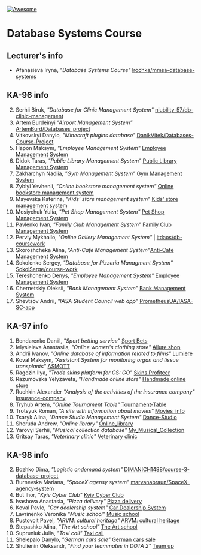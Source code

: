[![Awesome][icon-awesome]][awesome]

# Database Systems Course  

## Lecturer's info  

- Afanasieva Iryna, *"Database Systems Course"* [lrochka/mmsa-database-systems](https://github.com/lrochka/mmsa-database-systems)  

## KA-96 info

2. Serhii Biruk, *"Database for Clinic Management System"* [niubility-57/db-clinic-management](https://github.com/niubility-57/db-clinic-management)   
3. Artem Burdeinyi *"Airport Management System"* [ArtemBurd/Databases_project](https://github.com/ArtemBurd/Databases_project)  
4. Vitkovskyi Danylo, *"Minecraft plugins database"* [DanikVitek/Databases-Course-Project](https://github.com/DanikVitek/Databases-Course-Project)  
5. Hapon Maksym, *"Employee Management System"* [Employee Management System](https://github.com/hap0n/employee-management-system)  
7. Didok Taras, *"Public Library Management System"* [Public Library Management System](https://github.com/tdidok/public-library-management-system)  
8. Zakharchyn Nadiia, *"Gym Management System"* [Gym Management System](https://github.com/nadyazakharchyn/gym-management-system.git)
10. Zyblyi Yevhenii, *"Online bookstore management system"* [Online bookstore management system](https://github.com/Yevhenii-Zyblyi/online-bookstore-management-system)  
16. Mayevska Katerina, *"Kids' store management system"* [Kids' store management system](https://github.com/KaterinaMayevska/kids-store-management-system)  
17. Mosiychuk Yulia, *"Pet Shop Management System"* [Pet Shop Management System](https://github.com/yulia-mos/pet-shop)  
18. Pavlenko Ivan, *"Family Club Management System"* [Family Club Management System](https://github.com/Elv4ra/family-club-management-system)  
19. Perviy Mykhailo, *"Online Gallery Management System"* | [itdaos/db-coursework](https://github.com/itdaos/db-coursework)  
22. Skoroshcheka Alina, *"Anti-Cafe Management System"*[Anti-Cafe Management System](https://github.com/AlinaSk0r/anti-cafe-management-system.git)  
24. Sokolenko Sergey, *"Database for Pizzeria Managment System"* [SokolSerge/course-work](https://github.com/SokolSerge/course-work)
25. Tereshchenko Denys, *"Employee Management System"* [Employee Management System](https://github.com/hap0n/employee-management-system)  
27. Chernetskiy Oleksii, *"Bank Management System"* [Bank Management System](https://github.com/Scortike/bank-management-system)  
28. Shevtsov Andrii, *"IASA Student Council web app"* [PrometheusUA/IASA-SC-app](https://github.com/PrometheusUA/IASA-SC-app)  

## KA-97 info  

1. Bondarenko Daniil, *"Sport betting service"* [Sport Bets](https://github.com/danbond02/Sport-Bets)
5. Ielysieieva Anastasiia, *"Online women's clothing store"* [Allure shop](https://github.com/ElisAnastasiia/Allure_shop)  
6. Andrii Ivanov, *"Online database of information related to films"* [Lumiere](https://github.com/okgoogle3/Lumiere)
7. Koval Maksym, *"Assistant System for monitoring organ and tissue transplants"* [ASMOTT](https://github.com/MultiSmith/ASMOTT)  
11. Ragozin Ilya, *"Trade skins platform for CS: GO"* [Skins Profiteer](https://github.com/IliyaRahozin/Skins-Profiteer)  
12. Razumovska Yelyzaveta, *"Handmade online store"* [Handmade online store](https://github.com/geekata/handmade-online-store.git)
13. Ruchkin Alexander *"Analysis of the activities of the insurance company"* [Insurance-company](https://github.com/ClearHed/Insurance-company)
14. Tryhub Artem, *"Online Tournament Table"* [Tournament-Table](https://github.com/Smurfik997/tournament-table)  
15. Trotsyuk Roman, *"A site with information about movies"* [Movies_info](https://github.com/trocukroma27/movies_info.git)
16. Tsaryk Alina, *"Dance Studio Management System"* [Dance-Studio](https://github.com/AlyaTsaryk/Dance-Studio.git)  
18. Sheruda Andrew, *"Online library"* [Online_library](https://github.com/andrey28414/Online_library)  
19. Yarovyi Serhii, *"Musical collection database"* [My_Musical_Collection](https://github.com/Yarovyi-Serhii-KPI/My_Musical_Collection) 
20. Gritsay Taras, *"Veterinary clinic"* [Veterinary clinic](https://github.com/tagros27/veterinary_clinic.git)

## KA-98 info  

2. Bozhko Dima, *"Logistic ondemand system"* [DIMANICH1488/course-3-database-project](https://github.com/DIMANICH1488/course-3-database-project)
4. Burnevska Mariana, *"SpaceX agensy system"* [maryanabraun/SpaceX-agency-system](https://github.com/maryanabraun/SpaceX-agency-system)
5. But Ihor, *"Kyiv Cyber Club"* [Kyiv Cyber Club](https://github.com/Ihor333/cyberclub-management-system)  
9. Ivashova Anastasia, *"Pizza delivery"* [Pizza delivery](https://github.com/NastiaIvashova/pizza-delivery)  
11. Koval Pavlo, *"Car dealership system"* [Car Dealership System](https://github.com/PavloKoval737/car-dealership.git)  
13. Lavrinenko Veronika *"Music school"* [Music school](https://github.com/veronyaa/music-school.git)  
15. Pustovoit Pavel, *"ARVM: cultural heritage"* [ARVM: cultural heritage](https://github.com/PavelPustovoit/arvm-heritage.git)  
16. Stepashko Alina, *"The Art school"* [The Art school](https://github.com/al1na123/the-art-school.git)  
17. Supruniuk Julia, *"Taxi call"* [Taxi call](https://github.com/supruniiuk/db-coursework)  
20. Shelepalo Danylo, *"German cars sale"* [German cars sale](https://github.com/ShelepaloDanulo/german-cars-sale.git)  
21. Shulienin Oleksandr, *"Find your teammates in DOTA 2"* [Team up](https://github.com/BlindFa1th/find-your-teammates-in-dota-2.git)  

[icon-awesome]: https://cdn.rawgit.com/sindresorhus/awesome/d7305f38d29fed78fa85652e3a63e154dd8e8829/media/badge.svg
[awesome]: https://github.com/sindresorhus/awesome
